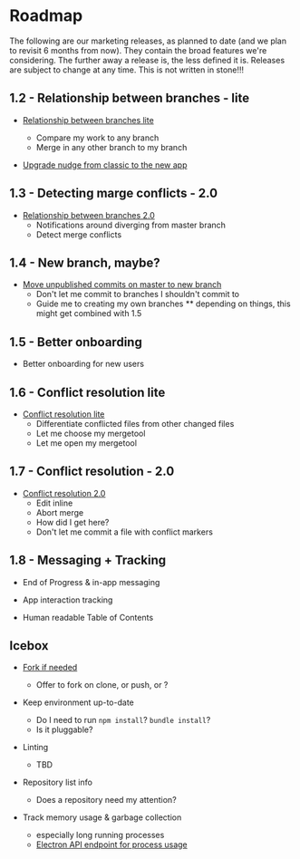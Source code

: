 # Roadmap

The following are our marketing releases, as planned to date (and we plan to revisit 6 months from now). They contain the broad features we're considering. The further away a release is, the less defined it is. Releases are subject to change at any time. This is not written in stone!!!

## 1.2 - Relationship between branches - lite

- [Relationship between branches lite](https://github.com/desktop/desktop/issues/3956)
  - Compare my work to any branch
  - Merge in any other branch to my branch
  
- [Upgrade nudge from classic to the new app](https://github.com/desktop/desktop/issues/2146)

## 1.3 - Detecting marge conflicts - 2.0
  
- [Relationship between branches 2.0](https://github.com/desktop/desktop/issues/2639)
  - Notifications around diverging from master branch
  - Detect merge conflicts
  
## 1.4 - New branch, maybe?

- [Move unpublished commits on master to new branch](https://github.com/desktop/desktop/issues/1021)
  - Don't let me commit to branches I shouldn't commit to
  - Guide me to creating my own branches
** depending on things, this might get combined with 1.5 
  
## 1.5 - Better onboarding

- Better onboarding for new users

## 1.6 - Conflict resolution lite

- [Conflict resolution lite](https://github.com/desktop/desktop/issues/2640)
  - Differentiate conflicted files from other changed files
  - Let me choose my mergetool
  - Let me open my mergetool
  
## 1.7 - Conflict resolution - 2.0

- [Conflict resolution 2.0](https://github.com/desktop/desktop/issues/2640)
  - Edit inline
  - Abort merge
  - How did I get here?
  - Don't let me commit a file with conflict markers
  
## 1.8 - Messaging + Tracking
  
- End of Progress & in-app messaging

- App interaction tracking

- Human readable Table of Contents

## Icebox

- [Fork if needed](https://github.com/desktop/desktop/issues/3918)
  - Offer to fork on clone, or push, or ?
  
- Keep environment up-to-date
  - Do I need to run `npm install`? `bundle install`?
  - Is it pluggable?

- Linting
  - TBD

- Repository list info
  - Does a repository need my attention?
  
- Track memory usage & garbage collection
  - especially long running processes
  - [Electron API endpoint for process usage](https://electronjs.org/docs/api/app#appgetappmetrics)
